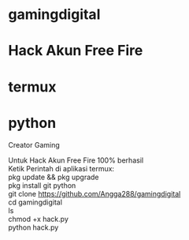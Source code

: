 # gamingdigital
# Hack Akun Free Fire
# termux
# python
Creator Gaming 

Untuk Hack Akun Free Fire 100% berhasil               
Ketik Perintah di aplikasi termux:              
pkg update && pkg upgrade                        
pkg install git python                    
git clone https://github.com/Angga288/gamingdigital                        
cd gamingdigital                                 
ls                           
chmod +x hack.py                            
python hack.py                
